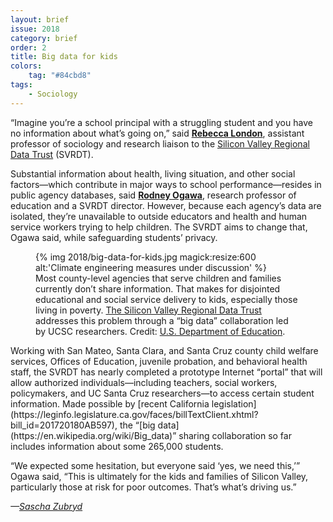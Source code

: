 ```yaml
---
layout: brief
issue: 2018
category: brief
order: 2
title: Big data for kids
colors:
    tag: "#84cbd8"
tags:
    - Sociology 
---
```

“Imagine you’re a school principal with a struggling student and you have no information about what’s going on,” said [**Rebecca London**](https://sociology.ucsc.edu/faculty/singleton.php?&singleton=true&cruz_id=rlondon), assistant professor of sociology and research liaison to the [Silicon Valley Regional Data Trust](http://www.svrdt.org/) (SVRDT).

Substantial information about health, living situation, and other social factors—which contribute in major ways to school performance—resides in public agency databases, said [**Rodney Ogawa**](https://education.ucsc.edu/about/faculty/singleton.php?&singleton=true&cruz_id=rtogawa), research professor of education and a SVRDT director. However, because each agency’s data are isolated, they’re unavailable to outside educators and health and human service workers trying to help children. The SVRDT aims to change that, Ogawa said, while safeguarding students’ privacy.
<figure class="">
  {% img 2018/big-data-for-kids.jpg magick:resize:600 alt:'Climate engineering measures under discussion' %}<figcaption>Most county-level agencies that serve children and families currently don’t share information. That makes for disjointed educational and social service delivery to kids, especially those living in poverty. <a href="http://www.svrdt.org/">The Silicon Valley Regional Data Trust</a> addresses this problem through a “big data” collaboration led by UCSC researchers. Credit: <a href="https://www.flickr.com/photos/departmentofed/14143338033/">U.S. Department of Education</a>.</figcaption>
</figure>
Working with San Mateo, Santa Clara, and Santa Cruz county child welfare services, Offices of Education, juvenile probation, and behavioral health staff, the SVRDT has nearly completed a prototype Internet “portal” that will allow authorized individuals—including teachers, social workers, policymakers, and UC Santa Cruz researchers—to access certain student information. Made possible by [recent California legislation](https://leginfo.legislature.ca.gov/faces/billTextClient.xhtml?bill_id=201720180AB597), the “[big data](https://en.wikipedia.org/wiki/Big_data)” sharing collaboration so far includes information about some 265,000 students.

“We expected some hesitation, but everyone said ‘yes, we need this,’” Ogawa said, “This is ultimately for the kids and families of Silicon Valley, particularly those at risk for poor outcomes. That’s what’s driving us.”

*—[Sascha Zubryd](https://outfog.com/author/sascha-zubryd/)*
